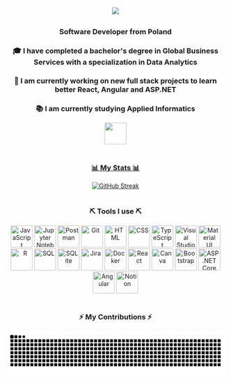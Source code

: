 <h1 align="center">
    <img src="https://readme-typing-svg.herokuapp.com/?font=Righteous&size=35&center=true&vCenter=true&width=500&height=70&duration=4000&lines=Hi+There!+👋🏻;+I'm+Kacper+Ludwiczak!;" />
</h1>

<h3 align="center">Software Developer from Poland</h3>
<div align="center">
<h3>🎓 I have completed a bachelor's degree in Global Business Services with a specialization in Data Analytics</h3>
<h3>🔭 I am currently working on new full stack projects to learn better React, Angular and ASP.NET</h3> 
<h3>📚 I am currently studying Applied Informatics</h3>
</div>
<div align="center"> 
    <a href="https://www.linkedin.com/in/kacper-ludwiczak-portfolio/" target="_blank">
    <img src="https://cdn.jsdelivr.net/gh/devicons/devicon@latest/icons/linkedin/linkedin-original.svg" width="50" height="50"  />
</div>
<br>

<h3 align="center">📊 My Stats 📊</h3>
<div align=center>
<!--   <a href="https://git.io/streak-stats"><img src="https://github-readme-streak-stats.herokuapp.com?user=KacperLudwiczak&theme=transparent&border_radius=10.6&date_format=n%2Fj%5B%2FY%5D&mode=weekly" alt="GitHub Streak" /></a> -->
     <a href="https://git.io/streak-stats"><img src="https://github-readme-streak-stats.herokuapp.com?user=KacperLudwiczak&theme=ocean-gradient&border_radius=30&date_format=n%2Fj%5B%2FY%5D&mode=weekly&card_width=1000&card_height=210" alt="GitHub Streak" /></a>
</div>
<br>
        
<h3 align="center">⛏️ Tools I use ⛏️</h3>
<div align="center">
 <!--    <img src="https://skillicons.dev/icons?i=react,bootstrap,mui,html,css,vscode,github,figma,tailwind,git,r" /> -->   
 <img src="https://cdn.jsdelivr.net/gh/devicons/devicon@latest/icons/javascript/javascript-plain.svg" width="50" height="50" title="JavaScript"/>
 <img src="https://cdn.jsdelivr.net/gh/devicons/devicon@latest/icons/jupyter/jupyter-original-wordmark.svg" width="50" height="50" title="Jupyter Notebook" /> 
 <img src="https://cdn.jsdelivr.net/gh/devicons/devicon@latest/icons/postman/postman-plain.svg"  width="50" height="50" title="Postman"/>
 <img src="https://cdn.jsdelivr.net/gh/devicons/devicon@latest/icons/git/git-plain.svg" width="50" height="50" title="Git" />
 <img src="https://cdn.jsdelivr.net/gh/devicons/devicon@latest/icons/html5/html5-plain.svg"  width="50" height="50" title="HTML" />
 <img src="https://cdn.jsdelivr.net/gh/devicons/devicon@latest/icons/css3/css3-plain.svg" width="50" height="50" title="CSS"  />                 
 <img src="https://cdn.jsdelivr.net/gh/devicons/devicon@latest/icons/typescript/typescript-plain.svg"  width="50" height="50" title="TypeScript"  />
 <img src="https://cdn.jsdelivr.net/gh/devicons/devicon@latest/icons/vscode/vscode-original.svg"  width="50" height="50" title="Visual Studio Code"  />        
 <img src="https://cdn.jsdelivr.net/gh/devicons/devicon@latest/icons/materialui/materialui-original.svg" width="50" height="50"  title="Material UI" /> 
 <img src="https://cdn.jsdelivr.net/gh/devicons/devicon@latest/icons/r/r-plain.svg" width="50" height="50"  title="R"/>
 <img src="https://cdn.jsdelivr.net/gh/devicons/devicon@latest/icons/azuresqldatabase/azuresqldatabase-original.svg" width="50" height="50" title="SQL" />      
 <img src="https://cdn.jsdelivr.net/gh/devicons/devicon@latest/icons/sqlite/sqlite-original.svg" width="50" height="50" title="SQLite" />           
 <img src="https://cdn.jsdelivr.net/gh/devicons/devicon@latest/icons/jira/jira-original.svg" width="50" height="50" title="Jira"/>
 <img src="https://cdn.jsdelivr.net/gh/devicons/devicon@latest/icons/docker/docker-plain.svg" width="50" height="50" title="Docker"/>         
 <img src="https://cdn.jsdelivr.net/gh/devicons/devicon@latest/icons/react/react-original.svg" width="50" height="50" title="React" />
 <img src="https://cdn.jsdelivr.net/gh/devicons/devicon@latest/icons/canva/canva-original.svg" width="50" height="50"  title="Canva" />
 <img src="https://cdn.jsdelivr.net/gh/devicons/devicon@latest/icons/bootstrap/bootstrap-original.svg" width="50" height="50"  title="Bootstrap"/>
 <img src="https://cdn.jsdelivr.net/gh/devicons/devicon@latest/icons/dotnetcore/dotnetcore-original.svg" width="50" height="50" title="ASP.NET Core" /> 
 <img src="https://cdn.jsdelivr.net/gh/devicons/devicon@latest/icons/angular/angular-original.svg" width="50" height="50" title="Angular" />
 <img src="https://cdn.jsdelivr.net/gh/devicons/devicon@latest/icons/notion/notion-original.svg" width="50" height="50" title="Notion" />            
</div>
<br>

<div align="center">
  <h3>⚡ My Contributions ⚡</h3>
  <img alt="snake eating my contributions" src="https://raw.githubusercontent.com/KacperLudwiczak/KacperLudwiczak/output/github-contribution-grid-snake.svg" />
</div>

